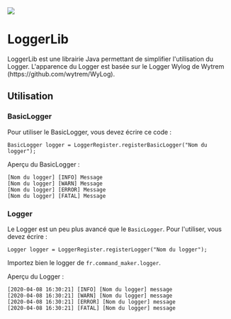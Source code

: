 <img src="https://drive.google.com/file/d/1BZQVRq0nFGeOj8NvPUr85rtiqlqW9orl/view">
<h1>LoggerLib</h1>
LoggerLib est une librairie Java permettant de simplifier l'utilisation du Logger.
L'apparence du Logger est basée sur le Logger Wylog de Wytrem (https://github.com/wytrem/WyLog).
<h2>Utilisation</h2>
<h3>BasicLogger</h3>
Pour utiliser le BasicLogger, vous devez écrire ce code :

```
BasicLogger logger = LoggerRegister.registerBasicLogger("Nom du logger");
```

Aperçu du BasicLogger :

```
[Nom du logger] [INFO] Message
[Nom du logger] [WARN] Message
[Nom du logger] [ERROR] Message
[Nom du logger] [FATAL] Message
```

<h3>Logger</h3>

Le Logger est un peu plus avancé que le   ```BasicLogger```.
Pour l'utiliser, vous devez écrire :

```
Logger logger = LoggerRegister.registerLogger("Nom du logger");
```

Importez bien le logger de ```fr.command_maker.logger```.

Aperçu du Logger :

```
[2020-04-08 16:30:21] [INFO] [Nom du logger] message
[2020-04-08 16:30:21] [WARN] [Nom du logger] message
[2020-04-08 16:30:21] [ERROR] [Nom du logger] message
[2020-04-08 16:30:21] [FATAL] [Nom du logger] message
```

